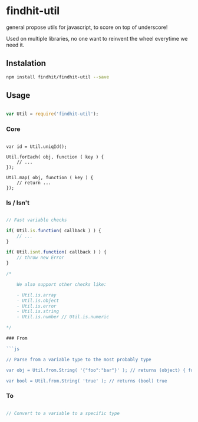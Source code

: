 findhit-util
============

general propose utils for javascript, to score on top of underscore!

Used on multiple libraries, no one want to reinvent the wheel everytime we need it.

## Instalation

```bash
npm install findhit/findhit-util --save
```

## Usage

```js

var Util = require('findhit-util');

```

### Core
```

var id = Util.uniqId();

Util.forEach( obj, function ( key ) {
	// ...
});

Util.map( obj, function ( key ) {
	// return ...
});

```

### Is / Isn't

```js

// Fast variable checks

if( Util.is.function( callback ) ) {
	// ...
}

if( Util.isnt.function( callback ) ) {
	// throw new Error
}

/*

	We also support other checks like:

	- Util.is.array
	- Util.is.object
	- Util.is.error
	- Util.is.string
	- Util.is.number // Util.is.numeric

*/

### From

```js

// Parse from a variable type to the most probably type

var obj = Util.from.String( '{"foo":"bar"}' ); // returns (object) { foo: 'bar' }

var bool = Util.from.String( 'true' ); // returns (bool) true

```

### To

```js

// Convert to a variable to a specific type

```
